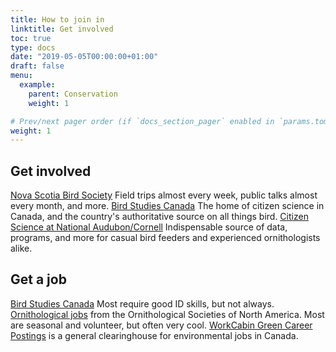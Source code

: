 ```yaml
---
title: How to join in
linktitle: Get involved
toc: true
type: docs
date: "2019-05-05T00:00:00+01:00"
draft: false
menu:
  example:
    parent: Conservation
    weight: 1

# Prev/next pager order (if `docs_section_pager` enabled in `params.toml`)
weight: 1
---
```


## Get involved

[Nova Scotia Bird Society](http://nsbirdsociety.ca/) Field trips almost every week, public talks almost every month, and more.
[Bird Studies Canada](http://www.bsc-eoc.org/) The home of citizen science in Canada, and the country's authoritative source on all things bird.
[Citizen Science at National Audubon/Cornell](http://www.birdsource.org/) Indispensable source of data, programs, and more for casual bird feeders and experienced ornithologists alike.

## Get a job

[Bird Studies Canada](http://www.bsc-eoc.org/about/jobs/index.jsp?lang=EN) Most require good ID skills, but not always.
[Ornithological jobs](https://www.osnabirds.org/Jobs.aspx) from the Ornithological Societies of North America. Most are seasonal and volunteer, but often very cool.
[WorkCabin Green Career Postings](http://workcabin.ca/) is a general clearinghouse for environmental jobs in Canada.

